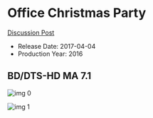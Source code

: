 # Office Christmas Party

[Discussion Post](https://www.avsforum.com/threads/bass-eq-for-filtered-movies.2995212/post-56746334)

* Release Date: 2017-04-04
* Production Year: 2016

## BD/DTS-HD MA 7.1

![img 0](https://i.imgur.com/Ro81mkz.jpg)

![img 1](https://i.imgur.com/SWdsqSf.png)

